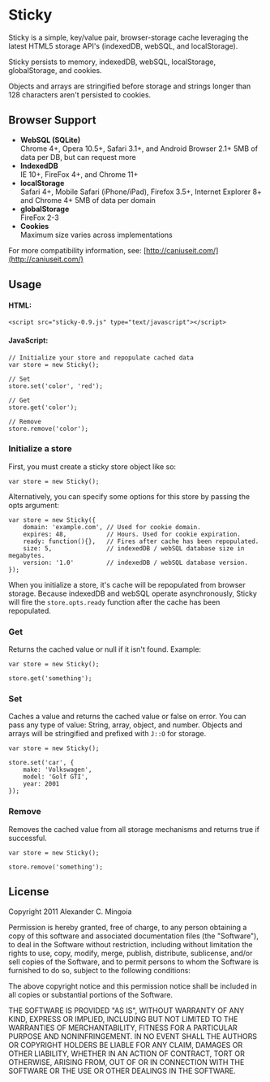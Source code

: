 # Sticky

Sticky is a simple, key/value pair, browser-storage cache leveraging the latest HTML5 storage API's (indexedDB, webSQL, and localStorage).

Sticky persists to memory, indexedDB, webSQL, localStorage, globalStorage, and cookies.

Objects and arrays are stringified before storage and strings longer than 128 characters aren't persisted to cookies.

## Browser Support

* **WebSQL (SQLite)**  
Chrome 4+, Opera 10.5+, Safari 3.1+, and Android Browser 2.1+
5MB of data per DB, but can request more
* **IndexedDB**  
IE 10+, FireFox 4+, and Chrome 11+
* **localStorage**  
Safari 4+, Mobile Safari (iPhone/iPad), Firefox 3.5+, Internet Explorer 8+ and Chrome 4+
5MB of data per domain
* **globalStorage**  
FireFox 2-3
* **Cookies**  
Maximum size varies across implementations

For more compatibility information, see: [http://caniuseit.com/](http://caniuseit.com/)

## Usage

#### HTML:

    <script src="sticky-0.9.js" type="text/javascript"></script>

#### JavaScript:

    // Initialize your store and repopulate cached data
    var store = new Sticky();

    // Set
    store.set('color', 'red');

    // Get
    store.get('color');

    // Remove
    store.remove('color');

### Initialize a store

First, you must create a sticky store object like so:

    var store = new Sticky();

Alternatively, you can specify some options for this store by passing the opts argument:

    var store = new Sticky({
        domain: 'example.com', // Used for cookie domain.
        expires: 48,           // Hours. Used for cookie expiration.
        ready: function(){},   // Fires after cache has been repopulated.
        size: 5,               // indexedDB / webSQL database size in megabytes.
        version: '1.0'         // indexedDB / webSQL database version.
    });

When you initialize a store, it's cache will be repopulated from browser storage. Because indexedDB and webSQL operate asynchronously, Sticky will fire the ```store.opts.ready``` function after the cache has been repopulated.


### Get

Returns the cached value or null if it isn't found. Example:

    var store = new Sticky();

    store.get('something');

### Set

Caches a value and returns the cached value or false on error. You can pass any type of value: String, array, object, and number. Objects and arrays will be stringified and prefixed with ```J::O``` for storage.

    var store = new Sticky();

    store.set('car', {
        make: 'Volkswagen',
        model: 'Golf GTI',
        year: 2001
    });

### Remove

Removes the cached value from all storage mechanisms and returns true if successful.

    var store = new Sticky();

    store.remove('something');

## License

Copyright 2011 Alexander C. Mingoia

Permission is hereby granted, free of charge, to any person obtaining a copy of this software and associated documentation files (the "Software"), to deal in the Software without restriction, including without limitation the rights to use, copy, modify, merge, publish, distribute, sublicense, and/or sell copies of the Software, and to permit persons to whom the Software is furnished to do so, subject to the following conditions:

The above copyright notice and this permission notice shall be included in all copies or substantial portions of the Software.

THE SOFTWARE IS PROVIDED "AS IS", WITHOUT WARRANTY OF ANY KIND, EXPRESS OR IMPLIED, INCLUDING BUT NOT LIMITED TO THE WARRANTIES OF MERCHANTABILITY, FITNESS FOR A PARTICULAR PURPOSE AND NONINFRINGEMENT. IN NO EVENT SHALL THE AUTHORS OR COPYRIGHT HOLDERS BE LIABLE FOR ANY CLAIM, DAMAGES OR OTHER LIABILITY, WHETHER IN AN ACTION OF CONTRACT, TORT OR OTHERWISE, ARISING FROM, OUT OF OR IN CONNECTION WITH THE SOFTWARE OR THE USE OR OTHER DEALINGS IN THE SOFTWARE.
